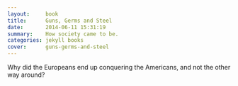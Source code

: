 ```yaml
---
layout:     book
title:      Guns, Germs and Steel
date:       2014-06-11 15:31:19
summary:    How society came to be. 
categories: jekyll books
cover:      guns-germs-and-steel
---
```


Why did the Europeans end up conquering the Americans, and not the other way around?